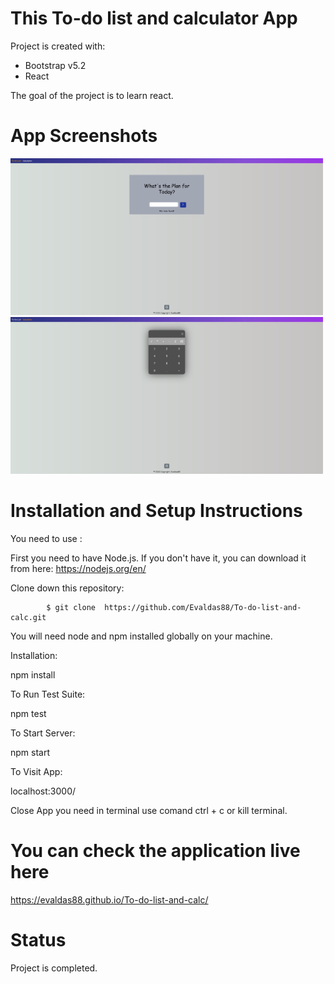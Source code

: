 # This To-do list and calculator App 

Project is created with:

* Bootstrap v5.2
* React

The goal of the project is to learn react.

# App Screenshots

<p float="left">
    <img src="src\components\Images\photo1.png" width="500" >     
    <img src="src\components\Images\photo2.png" width="500" > 
</p> 

# Installation and Setup Instructions

You need to use :

First you need to have Node.js. If you don't have it, you can download it from here:  https://nodejs.org/en/

Clone down this repository:  


            $ git clone  https://github.com/Evaldas88/To-do-list-and-calc.git

You will need node and npm installed globally on your machine.

Installation:

npm install

To Run Test Suite:

npm test

To Start Server:

npm start

To Visit App:

localhost:3000/

Close  App you need  in terminal use comand ctrl + c or kill terminal.

# You can check the application live here

 https://evaldas88.github.io/To-do-list-and-calc/
 
# Status

 Project is completed.


